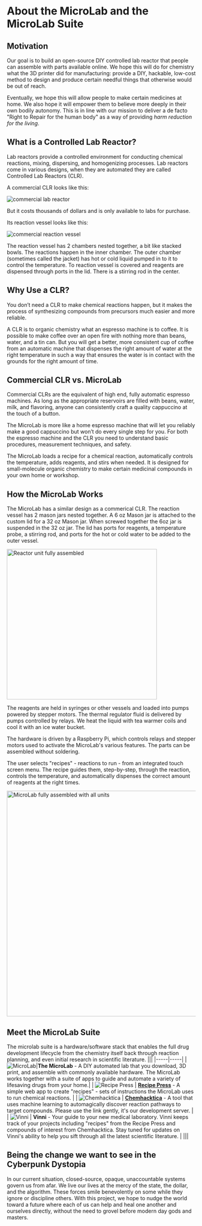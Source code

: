 # About the MicroLab and the MicroLab Suite

## Motivation

Our goal is to build an open-source DIY controlled lab reactor that people can assemble with parts available online. We hope this will do for chemistry what the 3D printer did for manufacturing: provide a DIY, hackable, low-cost method to design and produce certain needful things that otherwise would be out of reach.

Eventually, we hope this will allow people to make certain medicines at home. We also hope it will empower them to believe more deeply in their own bodily autonomy. This is in line with our mission to deliver a de facto "Right to Repair for the human body" as a way of providing *harm reduction for the living*.

## What is a Controlled Lab Reactor?

Lab reactors provide a controlled environment for conducting chemical reactions, mixing, dispersing, and homogenizing processes. Lab reactors come in various designs, when they are automated they are called Controlled Lab Reactors (CLR).

A commercial CLR looks like this:

![commercial lab reactor](media/commercial-lab-reactor.jpg)

But it costs thousands of dollars and is only available to labs for purchase.

Its reaction vessel looks like this:

![commercial reaction vessel](media/commercial-reaction-vessel.jpg)

The reaction vessel has 2 chambers nested together, a bit like stacked bowls. The reactions happen in the inner chamber. The outer chamber (sometimes called the jacket) has hot or cold liquid pumped in to it to control the temperature. To reaction vessel is covered and reagents are dispensed through ports in the lid. There is a stirring rod in the center.

## Why Use a CLR?

You don’t need a CLR to make chemical reactions happen, but it makes the process of synthesizing compounds from precursors much easier and more reliable.

A CLR is to organic chemistry what an espresso machine is to coffee. It is possible to make coffee over an open fire with nothing more than beans, water, and a tin can. But you will get a better, more consistent cup of coffee from an automatic machine that dispenses the right amount of water at the right temperature in such a way that ensures the water is in contact with the grounds for the right amount of time.

## Commercial CLR vs. MicroLab

Commercial CLRs are the equivalent of high end, fully automatic espresso machines. As long as the appropriate reservoirs are filled with beans, water, milk, and flavoring, anyone can consistently craft a quality cappuccino at the touch of a button.

The MicroLab is more like a home espresso machine that will let you reliably make a good cappuccino but won’t do every single step for you. For both the espresso machine and the CLR you need to understand basic procedures, measurement techniques, and safety.

The MicroLab loads a recipe for a chemical reaction, automatically controls the temperature, adds reagents, and stirs when needed. It is designed for small-molecule organic chemistry to make certain medicinal compounds in your own home or workshop.

## How the MicroLab Works

The MicroLab has a similar design as a commerical CLR. The reaction vessel has 2 mason jars nested together. A 6 oz Mason jar is attached to the custom lid for a 32 oz Mason jar. When screwed together the 6oz jar is suspended in the 32 oz jar. The lid has ports for reagents, a temperature probe, a stirring rod, and ports for the hot or cold water to be added to the outer vessel.

<IMG ALT="Reactor unit fully assembled" SRC="./media/reactor-unit/reactor-core-assembled-and-in-reactor-unit.jpg" WIDTH="400" />

The reagents are held in syringes or other vessels and loaded into pumps powered by stepper motors.
The thermal regulator fluid is delivered by pumps controlled by relays. We heat the liquid with tea
warmer coils and cool it with an ice water bucket.

The hardware is driven by a Raspberry Pi, which controls relays and stepper motors used to activate the MicroLab's various features. The parts can be assembled without soldering.

The user selects "recipes" - reactions to run - from an integrated touch screen menu. The recipe guides them, step-by-step, through the reaction, controls the temperature, and automatically dispenses the correct amount of reagents at the right times.

<IMG ALT="MicroLab fully assembled with all units" SRC="https://fourthievesvinegar.org/wp-content/uploads/2024/07/microlab-stirring-3.gif" width="600" />

## Meet the MicroLab Suite

The microlab suite is a hardware/software stack that enables the full drug development lifecycle from the chemistry itself back through reaction planning, and even initial research in scientific literature.
|||
|-----|-----|
|![MicroLab](media/microlab_logo.png)|**The MicroLab** - A DIY automated lab that you download, 3D print, and assemble with commonly available hardware. The MicroLab works together with a suite of apps to guide and automate a variety of lifesaving drugs from your home.|
| ![Recipe Press](media/apoth_logo.png) | **[Recipe Press](https://apothecarium.fourthievesvinegar.org/)** - A simple web app to create "recipes" - sets of instructions the MicroLab uses to run chemical reactions. |
| ![Chemhacktica](media/chem_logo.png) | **[Chemhacktica](https://synth.fourthievesvinegar.org/)** - A tool that uses machine learning to automagically discover reaction pathways to target compounds. Please use the link gently, it's our development server. |
| ![Vinni](media/vinni_logo.png) | **Vinni** - Your guide to your new medical laboratory. Vinni keeps track of your projects including "recipes" from the Recipe Press and compounds of interest from Chemhacktica. Stay tuned for updates on Vinni's ability to help you sift through all the latest scientific literature. |
|||

## Being the change we want to see in the Cyberpunk Dystopia

In our current situation, closed-source, opaque, unaccountable systems govern us from afar. We live our lives at the mercy of the state, the dollar, and the algorithm. These forces smile benevolently on some while they ignore or discipline others. With this project, we hope to nudge the world toward a future where each of us can help and heal one another and ourselves directly, without the need to grovel before modern day gods and masters.

